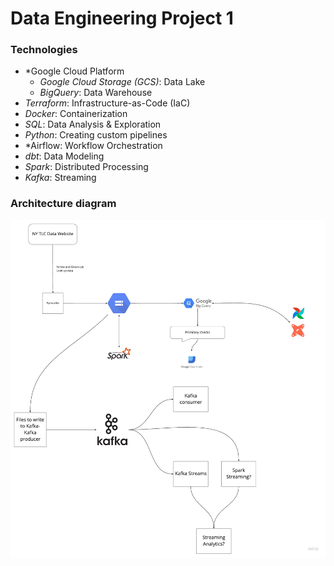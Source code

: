 # Data Engineering Project 1

### Technologies
* *Google Cloud Platform
  * *Google Cloud Storage (GCS)*: Data Lake
  * *BigQuery*: Data Warehouse
* *Terraform*: Infrastructure-as-Code (IaC)
* *Docker*: Containerization
* *SQL*: Data Analysis & Exploration
* *Python*: Creating custom pipelines
* *Airflow: Workflow Orchestration
* *dbt*: Data Modeling
* *Spark*: Distributed Processing
* *Kafka*: Streaming

### Architecture diagram
<img src="arch_1.jpg"/>

